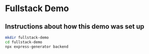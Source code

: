 # Fullstack Demo

## Instructions about how this demo was set up

```bash
mkdir fullstack-demo
cd fullstack-demo
npx express-generator backend
```
